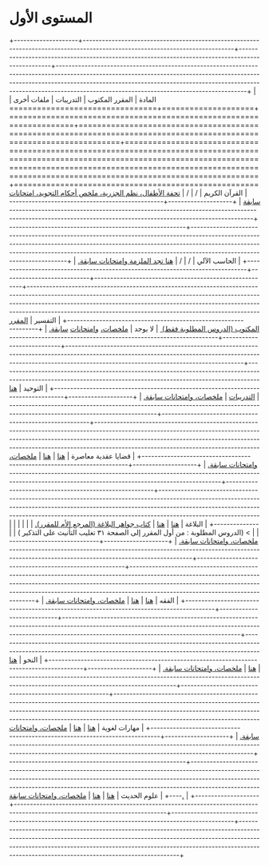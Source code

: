 # المستوى الأول

+--------------------+-----------------------------------------------------------------------------------------------------------------------------+-------------------------------------------------------------------------------------------------+-----------------------------------------------------------------------------------------------------------------------------------------------------------------------------------------------------------------------------------------------------------------------------------------------------+
| المادة             | المقرر المكتوب                                                                                                              | التدريبات                                                                                       | ملفات أخرى                                                                                                                                                                                                                                                                                          |
+====================+=============================================================================================================================+=================================================================================================+=====================================================================================================================================================================================================================================================================================================+
| القرآن الكريم      | /                                                                                                                           | /                                                                                               | [تحفة الأطفال، نظم الجزرية، ملخص أحكام التجويد، امتحانات سابقة](https://drive.google.com/drive/folders/1VVcXPtRkGGPebDCk0TR1iFHC-bBO9ld5?usp=drive_link)                                                                                                                                            |
+--------------------+-----------------------------------------------------------------------------------------------------------------------------+-------------------------------------------------------------------------------------------------+-----------------------------------------------------------------------------------------------------------------------------------------------------------------------------------------------------------------------------------------------------------------------------------------------------+
| الحاسب الآلي       | /                                                                                                                           | /                                                                                               | [هنا تجد الملزمة وامتحانات سابقة.](https://drive.google.com/drive/folders/1qe7up7pvsuRRg_YUokT1CUZm04UIQAS1?usp=drive_link)                                                                                                                                                                         |
+--------------------+-----------------------------------------------------------------------------------------------------------------------------+-------------------------------------------------------------------------------------------------+-----------------------------------------------------------------------------------------------------------------------------------------------------------------------------------------------------------------------------------------------------------------------------------------------------+
| التفسير            | [المقرر المكتوب (الدروس المطلوبة فقط) ](https://drive.google.com/file/d/1vgDJXGOyPs9TWGMfsxvtcTyG-p3U1uEB/view?usp=sharing) | لا يوجد                                                                                         | [ملخصات،](https://drive.google.com/drive/folders/1m__rueom5mU3-rRWJvK0MLLDniCWRWfw?usp=sharing) [وامتحانات](https://drive.google.com/drive/folders/1Ks0ksx_hL-fnZCWT5YnToHRe4jZmMB6o?usp=drive_link) [سابقة.](https://drive.google.com/drive/folders/1m__rueom5mU3-rRWJvK0MLLDniCWRWfw?usp=sharing) |
+--------------------+-----------------------------------------------------------------------------------------------------------------------------+-------------------------------------------------------------------------------------------------+-----------------------------------------------------------------------------------------------------------------------------------------------------------------------------------------------------------------------------------------------------------------------------------------------------+
| التوحيد            | [هنا](https://drive.google.com/file/d/16o8sQu8EVHPkcSYOmJcvUyPPkFjlWSZY/view?usp=sharing)                                   | [التدريبات](https://drive.google.com/file/d/1D_R3qIOI2LEnPo-VPFSa2A_rNqYyGYbK/view?usp=sharing) | [ملخصات، وامتحانات سابقة.](https://drive.google.com/drive/folders/1S6XiWM8MsoKDnWUGAYuf1PMNx_cN9YJe?usp=drive_link)                                                                                                                                                                                 |
+--------------------+-----------------------------------------------------------------------------------------------------------------------------+-------------------------------------------------------------------------------------------------+-----------------------------------------------------------------------------------------------------------------------------------------------------------------------------------------------------------------------------------------------------------------------------------------------------+
| قضايا عقدية معاصرة | [هنا](https://drive.google.com/file/d/17jdBDu6MPORgYXenV9Diy_m0jC8by3ry/view?usp=sharing)                                   | [هنا](https://drive.google.com/file/d/1dZGKnGvrs4spDsV4y4K-MrBsqP479QCZ/view?usp=sharing)       | [ملخصات، وامتحانات سابقة.](https://drive.google.com/drive/folders/1di5tN3qFUh5I6nnw82gHnpebXqdSOBms?usp=drive_link)                                                                                                                                                                                 |
+--------------------+-----------------------------------------------------------------------------------------------------------------------------+-------------------------------------------------------------------------------------------------+-----------------------------------------------------------------------------------------------------------------------------------------------------------------------------------------------------------------------------------------------------------------------------------------------------+
| البلاغة            | [هنا](https://drive.google.com/file/d/16qHpWHLD64KvPCPeCgaAMCcf8kS2uTZU/view?usp=sharing)                                   | [هنا](https://drive.google.com/file/d/1jcgcf0aefz1ZguOkND0yzMmXslhzn-B6/view?usp=sharing)       | [كتاب جواهر البلاغة (المرجع الأم للمقرر).](https://www.hindawi.org/books/85925824/)                                                                                                                                                                                                                 |
|                    |                                                                                                                             |                                                                                                 |                                                                                                                                                                                                                                                                                                     |
|                    | > ‌(الدروس المطلوبة : من أول المقرر إلى الصفحة ٣١ تغليب التأنيث على التذكير )                                                |                                                                                                 | [ملخصات، وامتحانات سابقة.](https://drive.google.com/drive/folders/13Okkii3jfEXmpML6NeFSeKgiolwf36QC?usp=drive_link)                                                                                                                                                                                 |
+--------------------+-----------------------------------------------------------------------------------------------------------------------------+-------------------------------------------------------------------------------------------------+-----------------------------------------------------------------------------------------------------------------------------------------------------------------------------------------------------------------------------------------------------------------------------------------------------+
| الفقه              | [هنا](https://drive.google.com/file/d/1SQjqM62bWL7V0ugooSGN4EZkXfDT_rsr/view?usp=sharing)                                   | [هنا](https://drive.google.com/file/d/1NTc5GAoy5xcOvO4jtpD0OVUGmDi1e6z4/view?usp=sharing)       | [ملخصات، وامتحانات سابقة.](https://drive.google.com/drive/folders/1RyLh4KquxQLGS1Z5pYI9wjX4EF4TRkyz?usp=drive_link)                                                                                                                                                                                 |
+--------------------+-----------------------------------------------------------------------------------------------------------------------------+-------------------------------------------------------------------------------------------------+-----------------------------------------------------------------------------------------------------------------------------------------------------------------------------------------------------------------------------------------------------------------------------------------------------+
| النحو              | [هنا](https://drive.google.com/file/d/12aeiyafj95tUT0vKAOThlBDo3bFr583M/view?usp=sharing)                                   | [هنا](https://drive.google.com/file/d/1xu252aQy9fJKiWRIQ6nTHdB032HxQkqK/view?usp=sharing)       | [ملخصات، وامتحانات سابقة.](https://drive.google.com/drive/folders/1E_r5OVZYwPXWyZ3Xi1Jq2eLw93t7g3tx?usp=drive_link)                                                                                                                                                                                 |
+--------------------+-----------------------------------------------------------------------------------------------------------------------------+-------------------------------------------------------------------------------------------------+-----------------------------------------------------------------------------------------------------------------------------------------------------------------------------------------------------------------------------------------------------------------------------------------------------+
| مهارات لغوية       | [هنا](https://drive.google.com/file/d/1ss_PorV_9LYo8R5F70at10QOL2Reahx9/view?usp=sharing)                                   | [هنا](https://drive.google.com/file/d/1bJz68X4YqE0q28cNEidaEJHMl29ITmua/view?usp=sharing)       | [ملخصات، وامتحانات سابقة.](https://drive.google.com/drive/folders/1HOtL0AqibF_YZ5DUiFV7thdU_Ti-zXzR?usp=drive_link)                                                                                                                                                                                 |
+--------------------+-----------------------------------------------------------------------------------------------------------------------------+-------------------------------------------------------------------------------------------------+-----------------------------------------------------------------------------------------------------------------------------------------------------------------------------------------------------------------------------------------------------------------------------------------------------+
| علوم الحديث        | [هنا](https://drive.google.com/file/d/1EXY0px_s2Kj2dFch_It1N7FiO_gzTCrZ/view?usp=sharing)                                   | [هنا](https://drive.google.com/file/d/10KQfWny9sVMV_OwCCnHAUMxLYnA902lI/view?usp=sharing)       | [ملخصات، وامتحانات سابقة.](https://drive.google.com/drive/folders/1rFweB86v9HvcAiVdZG8M3wayWuIFE6cw?usp=drive_link)                                                                                                                                                                                 |
+--------------------+-----------------------------------------------------------------------------------------------------------------------------+-------------------------------------------------------------------------------------------------+-----------------------------------------------------------------------------------------------------------------------------------------------------------------------------------------------------------------------------------------------------------------------------------------------------+
